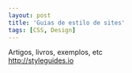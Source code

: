 ```yaml
---
layout: post
title: 'Guias de estilo de sites'
tags: [CSS, Design]
---
```


Artigos, livros, exemplos, etc<br>
<http://styleguides.io>
